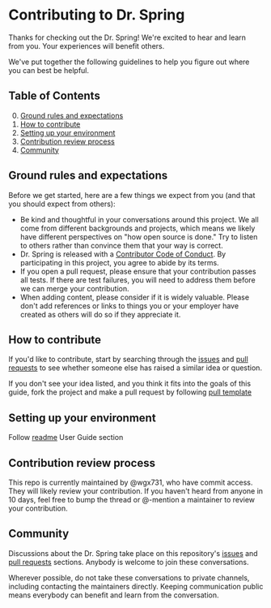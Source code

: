 # Contributing to Dr. Spring

Thanks for checking out the Dr. Spring! We're excited to hear and learn from you. Your experiences will benefit others.

We've put together the following guidelines to help you figure out where you can best be helpful.

## Table of Contents

0. [Ground rules and expectations](#ground-rules-and-expectations)
0. [How to contribute](#how-to-contribute)
0. [Setting up your environment](#setting-up-your-environment)
0. [Contribution review process](#contribution-review-process)
0. [Community](#community)

## Ground rules and expectations

Before we get started, here are a few things we expect from you (and that you should expect from others):

* Be kind and thoughtful in your conversations around this project. We all come from different backgrounds and projects, which means we likely have different perspectives on "how open source is done." Try to listen to others rather than convince them that your way is correct.
* Dr. Spring is released with a [Contributor Code of Conduct](./CODE_OF_CONDUCT.md). By participating in this project, you agree to abide by its terms.
* If you open a pull request, please ensure that your contribution passes all tests. If there are test failures, you will need to address them before we can merge your contribution.
* When adding content, please consider if it is widely valuable. Please don't add references or links to things you or your employer have created as others will do so if they appreciate it.

## How to contribute

If you'd like to contribute, start by searching through the [issues](https://github.com/wgx731/dr-spring/issues) and [pull requests](https://github.com/wgx731/dr-spring/pulls) to see whether someone else has raised a similar idea or question.

If you don't see your idea listed, and you think it fits into the goals of this guide, fork the project and make a pull request by following [pull template](./.github/PULL_REQUEST_TEMPLATE.md)

## Setting up your environment

Follow [readme](./README.md) User Guide section

## Contribution review process

This repo is currently maintained by @wgx731, who have commit access. They will likely review your contribution. If you haven't heard from anyone in 10 days, feel free to bump the thread or @-mention a maintainer to review your contribution.

## Community

Discussions about the Dr. Spring take place on this repository's [issues](https://github.com/wgx731/dr-spring/issues) and [pull requests](https://github.com/wgx731/dr-spring/pulls) sections. Anybody is welcome to join these conversations.

Wherever possible, do not take these conversations to private channels, including contacting the maintainers directly. Keeping communication public means everybody can benefit and learn from the conversation.
